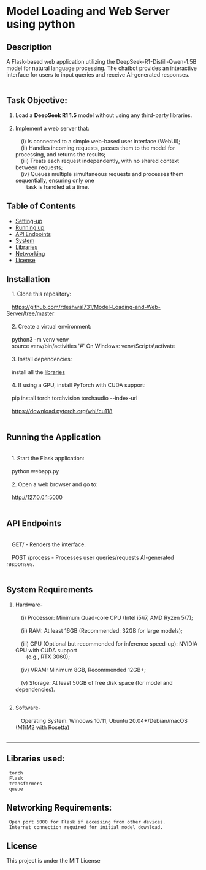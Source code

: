 # Model Loading and Web Server using python

## Description
A Flask-based web application utilizing the DeepSeek-R1-Distill-Qwen-1.5B model for natural language processing. The chatbot provides an interactive interface for users to input queries and receive AI-generated responses.
<br/>&emsp;
## Task Objective:

1) Load a **DeepSeek R1 1.5** model without using any third-party libraries.
<br/>&emsp;
2) Implement a web server that:
 <br/>&emsp;
     <br/>&emsp;(i)  Is connected to a simple web-based user interface (WebUI);
     <br/>&emsp;(ii)  Handles incoming requests, passes them to the model for processing, and returns the results;
     <br/>&emsp;(iii)  Treats each request independently, with no shared context between requests;
     <br/>&emsp;(iv)  Queues multiple simultaneous requests and processes them sequentially, ensuring only one
   <br/>&emsp;&emsp;task is handled at a time.

## Table of Contents
- [Setting-up](#Installation)
- [Running up](#RunningtheApplication)
- [API Endpoints](#APIEndpoints)
- [System](#Systemrequirements)
- [Libraries](#Librariesused)
- [Networking](#NetworkingRequirements)
- [License](#License)

## Installation
&emsp;1. Clone this repository: 
<br/>&emsp;<br/>&emsp;https://github.com/rdeshwal731/Model-Loading-and-Web-Server/tree/master
<br/>&emsp;
<br/>&emsp;2. Create a virtual environment:
<br/>&emsp;<br/>&emsp;python3 -m venv venv
<br/>&emsp;source venv/bin/activities '#' On Windows: venv\Scripts\activate
<br/>&emsp;
<br/>&emsp;3. Install dependencies:
<br/>&emsp;<br/>&emsp;install all the [libraries](#librariesused)
<br/>&emsp;
<br/>&emsp;4. If using a GPU, install PyTorch with CUDA support:
<br/>&emsp;<br/>&emsp;pip install torch torchvision torchaudio --index-url <br/>&emsp;<br/>&emsp;https://download.pytorch.org/whl/cu118
<br/>&emsp;

## Running the Application
<br/>&emsp;1. Start the Flask application:
<br/>&emsp;<br/>&emsp;python webapp.py
<br/>&emsp;
<br/>&emsp;2. Open a web browser and go to:
<br/>&emsp;<br/>&emsp;http://127.0.0.1:5000
<br/>&emsp;

## API Endpoints
<br/>&emsp;GET/ - Renders the interface.
<br/>&emsp;
<br/>&emsp;POST /process - Processes user queries/requests AI-generated responses.
<br/>&emsp;

## System Requirements
1) Hardware-
 <br/>&emsp;
     <br/>&emsp;(i)  Processor: Minimum Quad-core CPU (Intel i5/i7, AMD Ryzen 5/7);
   <br/>&emsp;
     <br/>&emsp;(ii)  RAM: At least 16GB (Recommended: 32GB for large models);
   <br/>&emsp;
     <br/>&emsp;(iii)  GPU (Optional but recommended for inference speed-up): NVIDIA GPU with CUDA support                <br/>&emsp;&emsp;(e.g., RTX 3060);
   <br/>&emsp;
     <br/>&emsp;(iv)  VRAM: Minimum 8GB, Recommended 12GB+;
   <br/>&emsp;
     <br/>&emsp;(v)  Storage: At least 50GB of free disk space (for model and dependencies).
   <br/>&emsp;

2) Software-
   <br/>&emsp;
     <br/>&emsp;Operating System: Windows 10/11, Ubuntu 20.04+/Debian/macOS (M1/M2 with Rosetta)
   <br/>&emsp;
---
## Libraries used: 
     torch
     Flask
     transformers
     queue
     
## Networking Requirements:
     Open port 5000 for Flask if accessing from other devices.
     Internet connection required for initial model download.

## License
This project is under the MIT License
     

